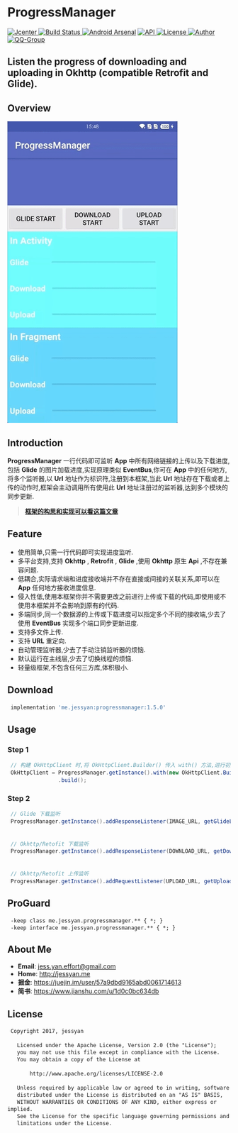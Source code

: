 # ProgressManager
[ ![Jcenter](https://img.shields.io/badge/Jcenter-v1.5.0-brightgreen.svg?style=flat-square) ](https://bintray.com/jessyancoding/maven/progressmanager/1.5.0/link)
[ ![Build Status](https://travis-ci.org/JessYanCoding/ProgressManager.svg?branch=master) ](https://travis-ci.org/JessYanCoding/ProgressManager)
[ ![Android Arsenal](https://img.shields.io/badge/Android%20Arsenal-ProgressManager-brightgreen.svg?style=flat-square)](https://android-arsenal.com/details/1/5865)
[ ![API](https://img.shields.io/badge/API-14%2B-blue.svg?style=flat-square) ](https://developer.android.com/about/versions/android-4.0.html)
[ ![License](http://img.shields.io/badge/License-Apache%202.0-blue.svg?style=flat-square) ](http://www.apache.org/licenses/LICENSE-2.0)
[ ![Author](https://img.shields.io/badge/Author-JessYan-orange.svg?style=flat-square) ](https://www.jianshu.com/u/1d0c0bc634db)
[ ![QQ-Group](https://img.shields.io/badge/QQ%E7%BE%A4-455850365%20%7C%20301733278-orange.svg?style=flat-square) ](https://shang.qq.com/wpa/qunwpa?idkey=7e59e59145e6c7c68932ace10f52790636451f01d1ecadb6a652b1df234df753)


## Listen the progress of  downloading and uploading in Okhttp (compatible Retrofit and Glide).


## Overview
![gif](arts/progressManager.gif)


## Introduction
**ProgressManager** 一行代码即可监听 **App** 中所有网络链接的上传以及下载进度,包括 **Glide** 的图片加载进度,实现原理类似 **EventBus**,你可在 **App** 中的任何地方,将多个监听器,以 **Url** 地址作为标识符,注册到本框架,当此 **Url** 地址存在下载或者上传的动作时,框架会主动调用所有使用此 **Url** 地址注册过的监听器,达到多个模块的同步更新.

> [**框架的构思和实现可以看这篇文章**](https://juejin.im/post/593d85e55c497d006b90433d)

## Feature
* 使用简单,只需一行代码即可实现进度监听.
* 多平台支持,支持 **Okhttp** , **Retrofit** , **Glide** ,使用 **Okhttp** 原生 **Api** ,不存在兼容问题.
* 低耦合,实际请求端和进度接收端并不存在直接或间接的关联关系,即可以在 **App** 任何地方接收进度信息.
* 侵入性低,使用本框架你并不需要更改之前进行上传或下载的代码,即使用或不使用本框架并不会影响到原有的代码.
* 多端同步,同一个数据源的上传或下载进度可以指定多个不同的接收端,少去了使用 **EventBus** 实现多个端口同步更新进度.
* 支持多文件上传.
* 支持 **URL** 重定向.
* 自动管理监听器,少去了手动注销监听器的烦恼.
* 默认运行在主线层,少去了切换线程的烦恼.
* 轻量级框架,不包含任何三方库,体积极小.

## Download
``` gradle
 implementation 'me.jessyan:progressmanager:1.5.0'
```

## Usage
### Step 1
``` java
 // 构建 OkHttpClient 时,将 OkHttpClient.Builder() 传入 with() 方法,进行初始化配置
 OkHttpClient = ProgressManager.getInstance().with(new OkHttpClient.Builder())
                .build();
```

### Step 2
``` java
 // Glide 下载监听
 ProgressManager.getInstance().addResponseListener(IMAGE_URL, getGlideListener());


 // Okhttp/Retofit 下载监听
 ProgressManager.getInstance().addResponseListener(DOWNLOAD_URL, getDownloadListener());


 // Okhttp/Retofit 上传监听
 ProgressManager.getInstance().addRequestListener(UPLOAD_URL, getUploadListener());
```


## ProGuard
```
 -keep class me.jessyan.progressmanager.** { *; }
 -keep interface me.jessyan.progressmanager.** { *; }
```

## About Me
* **Email**: <jess.yan.effort@gmail.com>
* **Home**: <http://jessyan.me>
* **掘金**: <https://juejin.im/user/57a9dbd9165abd0061714613>
* **简书**: <https://www.jianshu.com/u/1d0c0bc634db>

## License
```
 Copyright 2017, jessyan

   Licensed under the Apache License, Version 2.0 (the "License");
   you may not use this file except in compliance with the License.
   You may obtain a copy of the License at

       http://www.apache.org/licenses/LICENSE-2.0

   Unless required by applicable law or agreed to in writing, software
   distributed under the License is distributed on an "AS IS" BASIS,
   WITHOUT WARRANTIES OR CONDITIONS OF ANY KIND, either express or implied.
   See the License for the specific language governing permissions and
   limitations under the License.
```
